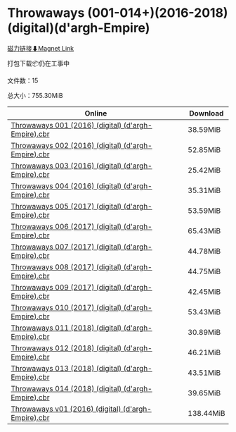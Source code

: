 # Throwaways (001-014+)(2016-2018)(digital)(d'argh-Empire)

[磁力链接⬇Magnet Link](magnet:?xt=urn:btih:1771921fdaa106eb76b2f1939059ece7b52b439b&dn=Throwaways%20%28001-014%2B%29%282016-2018%29%28digital%29%28d%27argh-Empire%29)

打包下载📦仍在工事中

文件数：15

总大小：755.30MiB

Online | Download
--- | ---
[Throwaways 001 (2016) (digital) (d'argh-Empire).cbr](https://github.com/alicewish/markdown/blob/master/comic/Throwaways-001-2016-digital-dargh-Empire-cbr.md) | 38.59MiB
[Throwaways 002 (2016) (digital) (d'argh-Empire).cbr](https://github.com/alicewish/markdown/blob/master/comic/Throwaways-002-2016-digital-dargh-Empire-cbr.md) | 52.85MiB
[Throwaways 003 (2016) (digital) (d'argh-Empire).cbr](https://github.com/alicewish/markdown/blob/master/comic/Throwaways-003-2016-digital-dargh-Empire-cbr.md) | 25.42MiB
[Throwaways 004 (2016) (digital) (d'argh-Empire).cbr](https://github.com/alicewish/markdown/blob/master/comic/Throwaways-004-2016-digital-dargh-Empire-cbr.md) | 35.31MiB
[Throwaways 005 (2017) (digital) (d'argh-Empire).cbr](https://github.com/alicewish/markdown/blob/master/comic/Throwaways-005-2017-digital-dargh-Empire-cbr.md) | 53.59MiB
[Throwaways 006 (2017) (digital) (d'argh-Empire).cbr](https://github.com/alicewish/markdown/blob/master/comic/Throwaways-006-2017-digital-dargh-Empire-cbr.md) | 65.43MiB
[Throwaways 007 (2017) (digital) (d'argh-Empire).cbr](https://github.com/alicewish/markdown/blob/master/comic/Throwaways-007-2017-digital-dargh-Empire-cbr.md) | 44.78MiB
[Throwaways 008 (2017) (digital) (d'argh-Empire).cbr](https://github.com/alicewish/markdown/blob/master/comic/Throwaways-008-2017-digital-dargh-Empire-cbr.md) | 44.75MiB
[Throwaways 009 (2017) (digital) (d'argh-Empire).cbr](https://github.com/alicewish/markdown/blob/master/comic/Throwaways-009-2017-digital-dargh-Empire-cbr.md) | 42.45MiB
[Throwaways 010 (2017) (digital) (d'argh-Empire).cbr](https://github.com/alicewish/markdown/blob/master/comic/Throwaways-010-2017-digital-dargh-Empire-cbr.md) | 53.43MiB
[Throwaways 011 (2018) (digital) (d'argh-Empire).cbr](https://github.com/alicewish/markdown/blob/master/comic/Throwaways-011-2018-digital-dargh-Empire-cbr.md) | 30.89MiB
[Throwaways 012 (2018) (digital) (d'argh-Empire).cbr](https://github.com/alicewish/markdown/blob/master/comic/Throwaways-012-2018-digital-dargh-Empire-cbr.md) | 46.21MiB
[Throwaways 013 (2018) (digital) (d'argh-Empire).cbr](https://github.com/alicewish/markdown/blob/master/comic/Throwaways-013-2018-digital-dargh-Empire-cbr.md) | 43.51MiB
[Throwaways 014 (2018) (digital) (d'argh-Empire).cbr](https://github.com/alicewish/markdown/blob/master/comic/Throwaways-014-2018-digital-dargh-Empire-cbr.md) | 39.65MiB
[Throwaways v01 (2016) (digital) (d'argh-Empire).cbr](https://github.com/alicewish/markdown/blob/master/comic/Throwaways-v01-2016-digital-dargh-Empire-cbr.md) | 138.44MiB